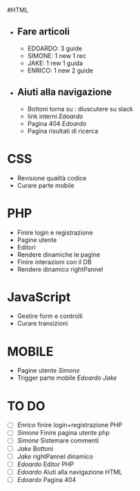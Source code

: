 #HTML
- ## Fare articoli
    - EDOARDO: 3 guide 
    - SIMONE: 1 new 1 rec
    - JAKE: 1 rew 1 guida
    - ENRICO: 1 new 2 guide
- ## Aiuti alla navigazione
    - Bottoni torna su : diuscutere su slack
    - link interni *Edoardo*
    - Pagina 404 *Edoardo*
    - Pagina risultati di ricerca
# CSS 
- Revisione qualità codice
- Curare parte mobile
# PHP
- Finire login e registrazione
- Pagine utente 
- Editori
- Rendere dinamiche le pagine
- Finire interazioni con il DB
- Rendere dinamico rightPannel
# JavaScript
- Gestire form e controlli
- Curare transizioni
# MOBILE
- Pagine utente *Simone*
- Trigger parte mobile *Edoardo* *Jake*
# TO DO
 - [ ] *Enrico* finire login+registrazione PHP
 - [ ] *Simone* Finire pagina utente php
 - [ ] *Simone* Sistemare commenti
 - [ ] *Jake* Bottoni
 - [ ] *Jake* rightPannel dinamico  
 - [ ] *Edoardo* Editor PHP
 - [ ] *Edoardo* Aiuti alla navigazione HTML
 - [ ] *Edoardo* Pagina 404 